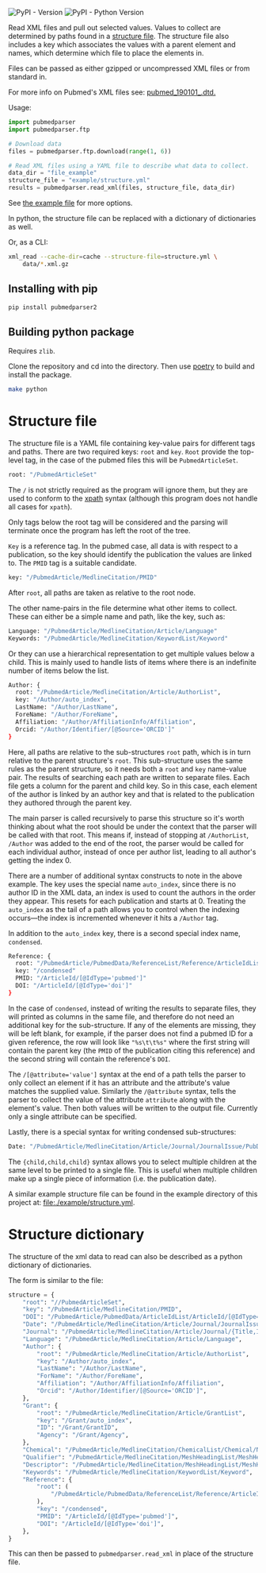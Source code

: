 ![PyPI - Version](https://img.shields.io/pypi/v/pubmedparser2)
![PyPI - Python Version](https://img.shields.io/pypi/pyversions/pubmedparser2)

Read XML files and pull out selected values. Values to collect are
determined by paths found in a [structure file](#structure-file). The
structure file also includes a key which associates the values with a
parent element and names, which determine which file to place the
elements in.

Files can be passed as either gzipped or uncompressed XML files or from
standard in.

For more info on Pubmed's XML files see:
[pubmed\_190101\_.dtd.](https://dtd.nlm.nih.gov/ncbi/pubmed/doc/out/190101/index.html)

Usage:

``` python
import pubmedparser
import pubmedparser.ftp

# Download data
files = pubmedparser.ftp.download(range(1, 6))

# Read XML files using a YAML file to describe what data to collect.
data_dir = "file_example"
structure_file = "example/structure.yml"
results = pubmedparser.read_xml(files, structure_file, data_dir)
```

See [the example
file](https://github.com/net-synergy/pubmedparser/blob/master/example/creating_graphs.py)
for more options.

In python, the structure file can be replaced with a dictionary of
dictionaries as well.

Or, as a CLI:

``` bash
xml_read --cache-dir=cache --structure-file=structure.yml \
    data/*.xml.gz
```

## Installing with pip

``` bash
pip install pubmedparser2
```

## Building python package

Requires `zlib`.

Clone the repository and cd into the directory. Then use [poetry](https://python-poetry.org/docs) to build and install the package.

``` bash
make python
```

# Structure file

The structure file is a YAML file containing key-value pairs for
different tags and paths. There are two required keys: `root` and `key`.
`Root` provide the top-level tag, in the case of the pubmed files this
will be `PubmedArticleSet`.

``` bash
root: "/PubmedArticleSet"
```

The `/` is not strictly required as the program will ignore them, but
they are used to conform to the
[xpath](https://en.wikipedia.org/wiki/XPath) syntax (although this
program does not handle all cases for `xpath`).

Only tags below the root tag will be considered and the parsing will
terminate once the program has left the root of the tree.

`Key` is a reference tag. In the pubmed case, all data is with respect
to a publication, so the key should identify the publication the values
are linked to. The `PMID` tag is a suitable candidate.

``` bash
key: "/PubmedArticle/MedlineCitation/PMID"
```

After `root`, all paths are taken as relative to the root node.

The other name-pairs in the file determine what other items to collect.
These can either be a simple name and path, like the key, such as:

``` bash
Language: "/PubmedArticle/MedlineCitation/Article/Language"
Keywords: "/PubmedArticle/MedlineCitation/KeywordList/Keyword"
```

Or they can use a hierarchical representation to get multiple values
below a child. This is mainly used to handle lists of items where there
is an indefinite number of items below the list.

``` bash
Author: {
  root: "/PubmedArticle/MedlineCitation/Article/AuthorList",
  key: "/Author/auto_index",
  LastName: "/Author/LastName",
  ForeName: "/Author/ForeName",
  Affiliation: "/Author/AffiliationInfo/Affiliation",
  Orcid: "/Author/Identifier/[@Source='ORCID']"
}
```

Here, all paths are relative to the sub-structures `root` path, which is
in turn relative to the parent structure's `root`. This sub-structure
uses the same rules as the parent structure, so it needs both a `root`
and `key` name-value pair. The results of searching each path are
written to separate files. Each file gets a column for the parent and
child key. So in this case, each element of the author is linked by an
author key and that is related to the publication they authored through
the parent key.

The main parser is called recursively to parse this structure so it's
worth thinking about what the root should be under the context that the
parser will be called with that root. This means if, instead of stopping
at `/AuthorList`, `/Author` was added to the end of the root, the parser
would be called for each individual author, instead of once per author
list, leading to all author's getting the index 0.

There are a number of additional syntax constructs to note in the above
example. The key uses the special name `auto_index`, since there is no
author ID in the XML data, an index is used to count the authors in the
order they appear. This resets for each publication and starts at 0.
Treating the `auto_index` as the tail of a path allows you to control
when the indexing occurs—the index is incremented whenever it hits a
`/Author` tag.

In addition to the `auto_index` key, there is a second special index
name, `condensed`.

``` bash
Reference: {
  root: "/PubmedArticle/PubmedData/ReferenceList/Reference/ArticleIdList"
  key: "/condensed"
  PMID: "/ArticleId/[@IdType='pubmed']"
  DOI: "/ArticleId/[@IdType='doi']"
}
```

In the case of `condensed`, instead of writing the results to separate
files, they will printed as columns in the same file, and therefore do
not need an additional key for the sub-structure. If any of the elements
are missing, they will be left blank, for example, if the parser does
not find a pubmed ID for a given reference, the row will look like
`"%s\t\t%s"` where the first string will contain the parent key (the
`PMID` of the publication citing this reference) and the second string
will contain the reference's `DOI`.

The `/[@attribute='value']` syntax at the end of a path tells the parser
to only collect an element if it has an attribute and the attribute's
value matches the supplied value. Similarly the `/@attribute` syntax,
tells the parser to collect the value of the attribute `attribute` along
with the element's value. Then both values will be written to the output
file. Currently only a single attribute can be specified.

Lastly, there is a special syntax for writing condensed sub-structures:

``` bash
Date: "/PubmedArticle/MedlineCitation/Article/Journal/JournalIssue/PubDate/{Year,Month,Day}"
```

The `{child,child,child}` syntax allows you to select multiple children
at the same level to be printed to a single file. This is useful when
multiple children make up a single piece of information (i.e. the
publication date).

A similar example structure file can be found in the example directory
of this project at:
[file:./example/structure.yml](./example/structure.yml).

# Structure dictionary

The structure of the xml data to read can also be described as a python
dictionary of dictionaries.

The form is similar to the file:

``` python
structure = {
    "root": "//PubmedArticleSet",
    "key": "/PubmedArticle/MedlineCitation/PMID",
    "DOI": "/PubmedArticle/PubmedData/ArticleIdList/ArticleId/[@IdType='doi']",
    "Date": "/PubmedArticle/MedlineCitation/Article/Journal/JournalIssue/PubDate/{Year,Month,Day}",
    "Journal": "/PubmedArticle/MedlineCitation/Article/Journal/{Title,ISOAbbreviation}",
    "Language": "/PubmedArticle/MedlineCitation/Article/Language",
    "Author": {
        "root": "/PubmedArticle/MedlineCitation/Article/AuthorList",
        "key": "/Author/auto_index",
        "LastName": "/Author/LastName",
        "ForName": "/Author/ForeName",
        "Affiliation": "/Author/AffiliationInfo/Affiliation",
        "Orcid": "/Author/Identifier/[@Source='ORCID']",
    },
    "Grant": {
        "root": "/PubmedArticle/MedlineCitation/Article/GrantList",
        "key": "/Grant/auto_index",
        "ID": "/Grant/GrantID",
        "Agency": "/Grant/Agency",
    },
    "Chemical": "/PubmedArticle/MedlineCitation/ChemicalList/Chemical/NameOfSubstance/@UI",
    "Qualifier": "/PubmedArticle/MedlineCitation/MeshHeadingList/MeshHeading/QualifierName/@UI",
    "Descriptor": "/PubmedArticle/MedlineCitation/MeshHeadingList/MeshHeading/DescriptorName/@UI",
    "Keywords": "/PubmedArticle/MedlineCitation/KeywordList/Keyword",
    "Reference": {
        "root": (
            "/PubmedArticle/PubmedData/ReferenceList/Reference/ArticleIdList"
        ),
        "key": "/condensed",
        "PMID": "/ArticleId/[@IdType='pubmed']",
        "DOI": "/ArticleId/[@IdType='doi']",
    },
}
```

This can then be passed to `pubmedparser.read_xml` in place of the
structure file.
